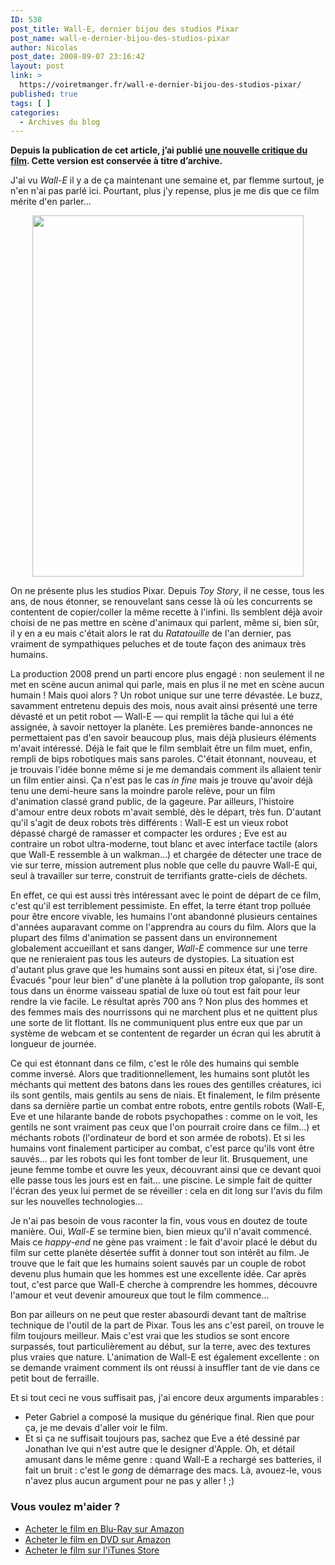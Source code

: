 ```yaml
---
ID: 538
post_title: Wall-E, dernier bijou des studios Pixar
post_name: wall-e-dernier-bijou-des-studios-pixar
author: Nicolas
post_date: 2008-09-07 23:16:42
layout: post
link: >
  https://voiretmanger.fr/wall-e-dernier-bijou-des-studios-pixar/
published: true
tags: [ ]
categories:
  - Archives du blog
---
```

**Depuis la publication de cet article, j’ai publié [une nouvelle critique du film](https://voiretmanger.fr/wall-e-stanton/). Cette version est conservée à titre d’archive.**

<p>J'ai vu <em>Wall-E</em> il y a de ça maintenant une semaine et, par flemme surtout, je n'en n'ai pas parlé ici. Pourtant, plus j'y repense, plus je me dis que ce film mérite d'en parler...</p>
<p style="text-align: center;"><a href="http://www.allocine.fr/film/fichefilm_gen_cfilm=123734.html"><img class="alignnone size-full wp-image-539" title="18948378_w434_h_q80" src="http://nicolasfurno.com/blog/wp-content/uploads/2008/09/18948378_w434_h_q80.jpg" alt="" width="434" height="578" /></a></p>
<p>On ne présente plus les studios Pixar. Depuis <em>Toy Story</em>, il ne cesse, tous les ans, de nous étonner, se renouvelant sans cesse là où les concurrents se contentent de copier/coller la même recette à l'infini. Ils semblent déjà avoir choisi de ne pas mettre en scène d'animaux qui parlent, même si, bien sûr, il y en a eu mais c'était alors le rat du <em>Ratatouille</em> de l'an dernier, pas vraiment de sympathiques peluches et de toute façon des animaux très humains.</p>
<p>La production 2008 prend un parti encore plus engagé : non seulement il ne met en scène aucun animal qui parle, mais en plus il ne met en scène aucun humain ! Mais quoi alors ? Un robot unique sur une terre dévastée. Le buzz, savamment entretenu depuis des mois, nous avait ainsi présenté une terre dévasté et un petit robot — Wall-E — qui remplit la tâche qui lui a été assignée, à savoir nettoyer la planète. Les premières bande-annonces ne permettaient pas d'en savoir beaucoup plus, mais déjà plusieurs éléments m'avait intéressé. Déjà le fait que le film semblait être un film muet, enfin, rempli de bips robotiques mais sans paroles. C'était étonnant, nouveau, et je trouvais l'idée bonne même si je me demandais comment ils allaient tenir un film entier ainsi. Ça n'est pas le cas <em>in fine</em> mais je trouve qu'avoir déjà tenu une demi-heure sans la moindre parole relève, pour un film d'animation classé grand public, de la gageure. Par ailleurs, l'histoire d'amour entre deux robots m'avait semblé, dès le départ, très fun. D'autant qu'il s'agit de deux robots très différents : Wall-E est un vieux robot dépassé chargé de ramasser et compacter les ordures ; Eve est au contraire un robot ultra-moderne, tout blanc et avec interface tactile (alors que Wall-E ressemble à un walkman...) et chargée de détecter une trace de vie sur terre, mission autrement plus noble que celle du pauvre Wall-E qui, seul à travailler sur terre, construit de terrifiants gratte-ciels de déchets.</p>
<p>En effet, ce qui est aussi très intéressant avec le point de départ de ce film, c'est qu'il est terriblement pessimiste. En effet, la terre étant trop polluée pour être encore vivable, les humains l'ont abandonné plusieurs centaines d'années auparavant comme on l'apprendra au cours du film. Alors que la plupart des films d'animation se passent dans un environnement globalement accueillant et sans danger, <em>Wall-E</em> commence sur une terre que ne renieraient pas tous les auteurs de dystopies. La situation est d'autant plus grave que les humains sont aussi en piteux état, si j'ose dire. Évacués "pour leur bien" d'une planète à la pollution trop galopante, ils sont tous dans un énorme vaisseau spatial de luxe où tout est fait pour leur rendre la vie facile. Le résultat après 700 ans ? Non plus des hommes et des femmes mais des nourrissons qui ne marchent plus et ne quittent plus une sorte de lit flottant. Ils ne communiquent plus entre eux que par un système de webcam et se contentent de regarder un écran qui les abrutit à longueur de journée.</p>
<p></p>
<p>Ce qui est étonnant dans ce film, c'est le rôle des humains qui semble comme inversé. Alors que traditionnellement, les humains sont plutôt les méchants qui mettent des batons dans les roues des gentilles créatures, ici ils sont gentils, mais gentils au sens de niais. Et finalement, le film présente dans sa dernière partie un combat entre robots, entre gentils robots (Wall-E, Eve et une hilarante bande de robots psychopathes : comme on le voit, les gentils ne sont vraiment pas ceux que l'on pourrait croire dans ce film...) et méchants robots (l'ordinateur de bord et son armée de robots). Et si les humains vont finalement participer au combat, c'est parce qu'ils vont être sauvés... par les robots qui les font tomber de leur lit. Brusquement, une jeune femme tombe et ouvre les yeux, découvrant ainsi que ce devant quoi elle passe tous les jours est en fait... une piscine. Le simple fait de quitter l'écran des yeux lui permet de se réveiller : cela en dit long sur l'avis du film sur les nouvelles technologies...</p>
<p>Je n'ai pas besoin de vous raconter la fin, vous vous en doutez de toute manière. Oui, <em>Wall-E</em> se termine bien, bien mieux qu'il n'avait commencé. Mais ce <em>happy-end</em> ne gène pas vraiment : le fait d'avoir placé le début du film sur cette planète désertée suffit  à donner tout son intérêt au film. Je trouve que le fait que les humains soient sauvés par un couple de robot devenu plus humain que les hommes est une excellente idée. Car après tout, c'est parce que Wall-E cherche à comprendre les hommes, découvre l'amour et veut devenir amoureux que tout le film commence...</p>
<p></p>
<p>Bon par ailleurs on ne peut que rester abasourdi devant tant de maîtrise technique de l'outil de la part de Pixar. Tous les ans c'est pareil, on trouve le film toujours meilleur. Mais c'est vrai que les studios se sont encore surpassés, tout particulièrement au début, sur la terre, avec des textures plus vraies que nature. L'animation de Wall-E est également excellente : on se demande vraiment comment ils ont réussi à insuffler tant de vie dans ce petit bout de ferraille.</p>
<p>Et si tout ceci ne vous suffisait pas, j'ai encore deux arguments imparables :</p>
<p></p>

<ul>
	<li>Peter Gabriel a composé la musique du générique final. Rien que pour ça, je me devais d'aller voir le film.</li>
	<li>Et si ça ne suffisait toujours pas, sachez que Eve a été dessiné par Jonathan Ive qui n'est autre que le designer d'Apple. Oh, et détail amusant dans le même genre : quand Wall-E a rechargé ses batteries, il fait un bruit : c'est le <em>gong</em> de démarrage des macs. Là, avouez-le, vous n'avez plus aucun argument pour ne pas y aller ! ;)</li>
</ul>

<div class="amazon">
<h3>Vous voulez m'aider ?</h3>
<ul>
	<li><a href="http://www.amazon.fr/gp/product/B001DCKMRA/ref=as_li_ss_tl?ie=UTF8&tag=leblogdenic07-21&linkCode=as2&camp=1642&creative=19458&creativeASIN=B001DCKMRA">Acheter le film en Blu-Ray sur Amazon</a></li>
	<li><a href="http://www.amazon.fr/gp/product/B001DCKMPW/ref=as_li_ss_tl?ie=UTF8&tag=leblogdenic07-21&linkCode=as2&camp=1642&creative=19458&creativeASIN=B001DCKMPW">Acheter le film en DVD sur Amazon</a></li>
	<li><a href="http://itunes.apple.com/fr/movie/wall-e/id368358466">Acheter le film sur l'iTunes Store</a></li>
</ul>
</div>